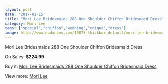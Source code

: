 ```yaml
---
layout: post
date: '2017-01-15'
title: "Mori Lee Bridesmaids 288 One Shoulder Chiffon Bridesmaid Dress"
category: Mori Lee
tags: ["special","chiffon","wedding","unique","dress"]
image: http://www.eudances.com/10873-thickbox_default/mori-lee-bridesmaids-288-one-shoulder-chiffon-bridesmaid-dress.jpg
---
```

Mori Lee Bridesmaids 288 One Shoulder Chiffon Bridesmaid Dress

On Sales: **$224.99**
<a href="https://www.eudances.com/en/mori-lee/3476-mori-lee-bridesmaids-288-one-shoulder-chiffon-bridesmaid-dress.html"><amp-img layout="responsive" width="600" height="600" src="//www.eudances.com/10873-thickbox_default/mori-lee-bridesmaids-288-one-shoulder-chiffon-bridesmaid-dress.jpg" alt="Mori Lee Bridesmaids 288 One Shoulder Chiffon Bridesmaid Dress 0" /></a>
<a href="https://www.eudances.com/en/mori-lee/3476-mori-lee-bridesmaids-288-one-shoulder-chiffon-bridesmaid-dress.html"><amp-img layout="responsive" width="600" height="600" src="//www.eudances.com/10874-thickbox_default/mori-lee-bridesmaids-288-one-shoulder-chiffon-bridesmaid-dress.jpg" alt="Mori Lee Bridesmaids 288 One Shoulder Chiffon Bridesmaid Dress 1" /></a>

Buy it: [Mori Lee Bridesmaids 288 One Shoulder Chiffon Bridesmaid Dress](https://www.eudances.com/en/mori-lee/3476-mori-lee-bridesmaids-288-one-shoulder-chiffon-bridesmaid-dress.html "Mori Lee Bridesmaids 288 One Shoulder Chiffon Bridesmaid Dress")

View more: [Mori Lee](https://www.eudances.com/en/65-mori-lee "Mori Lee")